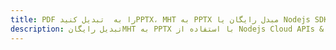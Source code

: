 ---title: PDF را به  تبدیل کنیدPPTX، MHT به PPTX مبدل رایگان یا Nodejs SDKdescription: تبدیل رایگانMHT به PPTX با استفاده از Nodejs Cloud APIs & SDK همچنین اسناد PDF را در Cloud ایجاد، ویرایش و رندر کنید.---